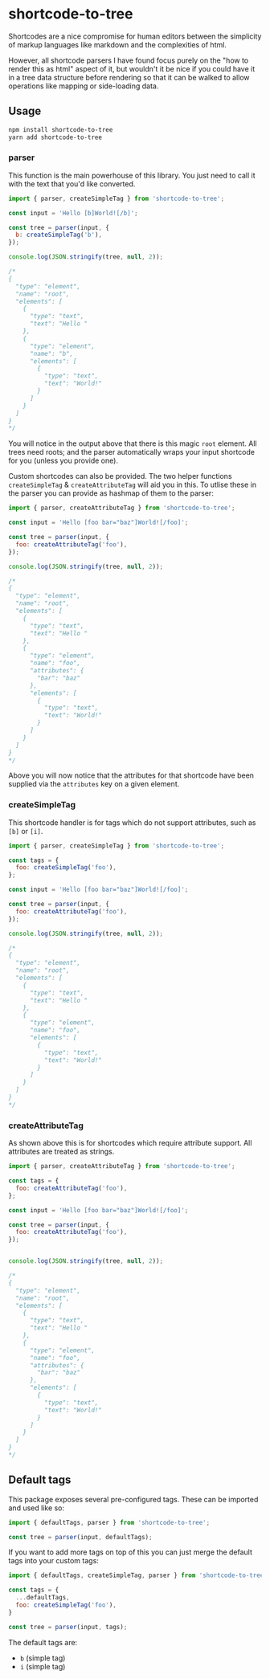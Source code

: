 # shortcode-to-tree

Shortcodes are a nice compromise for human editors between the simplicity of markup languages like markdown 
and the complexities of html.

However, all shortcode parsers I have found focus purely on the "how to render this as html" aspect of it, but wouldn't it be nice 
if you could have it in a tree data structure before rendering so that it can be walked to allow operations like mapping or side-loading data.

## Usage

```sh
npm install shortcode-to-tree
yarn add shortcode-to-tree
```

### parser
This function is the main powerhouse of this library. You just need to call it with the text that you'd like converted.

```js
import { parser, createSimpleTag } from 'shortcode-to-tree';

const input = 'Hello [b]World![/b]';

const tree = parser(input, {
  b: createSimpleTag('b'),
});

console.log(JSON.stringify(tree, null, 2));

/*
{
  "type": "element",
  "name": "root",
  "elements": [
    {
      "type": "text",
      "text": "Hello "
    },
    {
      "type": "element",
      "name": "b",
      "elements": [
        {
          "type": "text",
          "text": "World!"
        }
      ]
    }
  ]
}
*/
```

You will notice in the output above that there is this magic `root` element. All trees need roots; and the parser automatically wraps your input shortcode for you (unless you provide one).

Custom shortcodes can also be provided. The two helper functions `createSimpleTag` & `createAttributeTag` will aid you in this.
To utlise these in the parser you can provide as hashmap of them to the parser:

```js
import { parser, createAttributeTag } from 'shortcode-to-tree';

const input = 'Hello [foo bar="baz"]World![/foo]';

const tree = parser(input, {
  foo: createAttributeTag('foo'),
});

console.log(JSON.stringify(tree, null, 2));

/*
{
  "type": "element",
  "name": "root",
  "elements": [
    {
      "type": "text",
      "text": "Hello "
    },
    {
      "type": "element",
      "name": "foo",
      "attributes": {
        "bar": "baz"
      },
      "elements": [
        {
          "type": "text",
          "text": "World!"
        }
      ]
    }
  ]
}
*/
```

Above you will now notice that the attributes for that shortcode have been supplied via the `attributes` key on a given element.

### createSimpleTag

This shortcode handler is for tags which do not support attributes, such as `[b]` or `[i]`.

```js
import { parser, createSimpleTag } from 'shortcode-to-tree';

const tags = {
  foo: createSimpleTag('foo'),
};

const input = 'Hello [foo bar="baz"]World![/foo]';

const tree = parser(input, {
  foo: createAttributeTag('foo'),
});

console.log(JSON.stringify(tree, null, 2));

/*
{
  "type": "element",
  "name": "root",
  "elements": [
    {
      "type": "text",
      "text": "Hello "
    },
    {
      "type": "element",
      "name": "foo",
      "elements": [
        {
          "type": "text",
          "text": "World!"
        }
      ]
    }
  ]
}
*/
```

### createAttributeTag

As shown above this is for shortcodes which require attribute support. All attributes are treated as strings.

```js
import { parser, createAttributeTag } from 'shortcode-to-tree';

const tags = {
  foo: createAttributeTag('foo'),
};

const input = 'Hello [foo bar="baz"]World![/foo]';

const tree = parser(input, {
  foo: createAttributeTag('foo'),
});


console.log(JSON.stringify(tree, null, 2));

/*
{
  "type": "element",
  "name": "root",
  "elements": [
    {
      "type": "text",
      "text": "Hello "
    },
    {
      "type": "element",
      "name": "foo",
      "attributes": {
        "bar": "baz"
      },
      "elements": [
        {
          "type": "text",
          "text": "World!"
        }
      ]
    }
  ]
}
*/
```

## Default tags

This package exposes several pre-configured tags. These can be imported and used like so:

```js
import { defaultTags, parser } from 'shortcode-to-tree';

const tree = parser(input, defaultTags);

```

If you want to add more tags on top of this you can just merge the default tags into your custom tags:

```js
import { defaultTags, createSimpleTag, parser } from 'shortcode-to-tree';

const tags = {
  ...defaultTags,
  foo: createSimpleTag('foo'),
}

const tree = parser(input, tags);

```

The default tags are:

* `b` (simple tag)
* `i` (simple tag)
